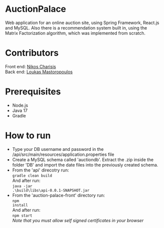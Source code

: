 # AuctionPalace
<p>
Web application for an online auction site, using Spring Framework, React.js and MySQL. Also there is a recommendation system built in, using the Matrix Factorization algorithm, which was implemented from scratch. 
</p>

# Contributors
Front end: <a href="https://github.com/vex-me-not" style="underline:none;">Nikos Charisis</a> <br>
Back end: <a href="https://github.com/Mastoropoulos-Loukas" style="underline:none;">Loukas Mastoropoulos</a>

# Prerequisites
* Node.js
* Java 17
* Gradle

# How to run
* Type your DB username and password in the /api/src/main/resources/application.properties file
* Create a MySQL schema called 'auctiondb'. Extract the .zip inside the folder 'DB' and import the date files into the previously created schema.
* From the 'api' direcotry run: <br>
<code>gradle clean build</code> <br>
And after run: <br>
<code>java -jar .\build\libs\api-0.0.1-SNAPSHOT.jar</code>
* From the 'auction-palace-front' directory run: <br>
<code>npm install</code> <br>
And after run: <br>
<code>npm start</code> <br>
<i>Note that you must allow self signed certificates in your browser</i>

